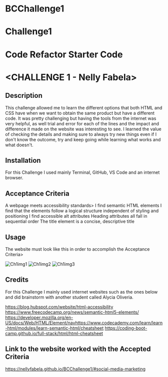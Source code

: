 # BCChallenge1
# Challenge1
# Code Refactor Starter Code
# <CHALLENGE 1 - Nelly Fabela>

## Description

This challenge allowed me to learn the different options that both HTML and CSS have when we want to obtain the same product but have a different code. It was pretty challenging but having the tools from the internet was very helpful, as well trial and error for each of the lines and the impact and difference it made on the website was interesting to see. I learned the value of checking the details and making sure to always try new things even if I don't know the outcome, try and keep going while learning what works and what doesn't.


## Installation

For this Challenge I used mainly Terminal, GitHub, VS Code and an internet browser. 

## Acceptance Criteria

A webpage meets accessibility standards>
I find semantic HTML elements
I find that the elements follow a logical structure independent of styling and positioning
I find accessible alt attributes
Heading attributes all fall in sequential order
The title element is a concise, descriptive title

## Usage

The website must look like this in order to accomplish the Acceptance Criteria>

![Ch1img1](https://user-images.githubusercontent.com/126216168/224112549-f3c2bda6-f551-4cfd-be9c-2fa49d0d0a32.png)
![Ch1img2](https://user-images.githubusercontent.com/126216168/224112619-ad672682-f01f-4f8e-9ac5-892698ca210a.png)
![Ch1img3](https://user-images.githubusercontent.com/126216168/224112657-d0f26f24-add6-4d39-a681-ee6239fef6fd.png)


## Credits

For this Challenge I mainly used internet websites such as the ones below and did brainstorm with another student called Alycia Oliveria. 

https://blog.hubspot.com/website/html-accessibility
https://www.freecodecamp.org/news/semantic-html5-elements/
https://developer.mozilla.org/en-US/docs/Web/HTML/Element/navhttps://www.codecademy.com/learn/learn-html/modules/learn-semantic-html/cheatsheet
https://coding-boot-camp.github.io/full-stack/html/html-cheatsheet

## Link to the website worked with the Accepted Criteria

https://nellyfabela.github.io/BCChallenge1/#social-media-marketing
